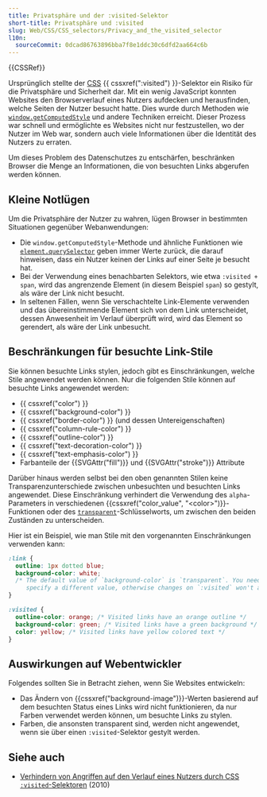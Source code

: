 ```yaml
---
title: Privatsphäre und der :visited-Selektor
short-title: Privatsphäre und :visited
slug: Web/CSS/CSS_selectors/Privacy_and_the_visited_selector
l10n:
  sourceCommit: 0dcad86763896bba7f8e1ddc30c6dfd2aa664c6b
---
```


{{CSSRef}}

Ursprünglich stellte der [CSS](/de/docs/Web/CSS) {{ cssxref(":visited") }}-Selektor ein Risiko für die Privatsphäre und Sicherheit dar. Mit ein wenig JavaScript konnten Websites den Browserverlauf eines Nutzers aufdecken und herausfinden, welche Seiten der Nutzer besucht hatte. Dies wurde durch Methoden wie [`window.getComputedStyle`](/de/docs/Web/API/Window/getComputedStyle) und andere Techniken erreicht. Dieser Prozess war schnell und ermöglichte es Websites nicht nur festzustellen, wo der Nutzer im Web war, sondern auch viele Informationen über die Identität des Nutzers zu erraten.

Um dieses Problem des Datenschutzes zu entschärfen, beschränken Browser die Menge an Informationen, die von besuchten Links abgerufen werden können.

## Kleine Notlügen

Um die Privatsphäre der Nutzer zu wahren, lügen Browser in bestimmten Situationen gegenüber Webanwendungen:

- Die `window.getComputedStyle`-Methode und ähnliche Funktionen wie [`element.querySelector`](/de/docs/Web/API/Element/querySelector) geben immer Werte zurück, die darauf hinweisen, dass ein Nutzer keinen der Links auf einer Seite je besucht hat.
- Bei der Verwendung eines benachbarten Selektors, wie etwa `:visited + span`, wird das angrenzende Element (in diesem Beispiel `span`) so gestylt, als wäre der Link nicht besucht.
- In seltenen Fällen, wenn Sie verschachtelte Link-Elemente verwenden und das übereinstimmende Element sich von dem Link unterscheidet, dessen Anwesenheit im Verlauf überprüft wird, wird das Element so gerendert, als wäre der Link unbesucht.

## Beschränkungen für besuchte Link-Stile

Sie können besuchte Links stylen, jedoch gibt es Einschränkungen, welche Stile angewendet werden können. Nur die folgenden Stile können auf besuchte Links angewendet werden:

- {{ cssxref("color") }}
- {{ cssxref("background-color") }}
- {{ cssxref("border-color") }} (und dessen Untereigenschaften)
- {{ cssxref("column-rule-color") }}
- {{ cssxref("outline-color") }}
- {{ cssxref("text-decoration-color") }}
- {{ cssxref("text-emphasis-color") }}
- Farbanteile der {{SVGAttr("fill")}} und {{SVGAttr("stroke")}} Attribute

Darüber hinaus werden selbst bei den oben genannten Stilen keine Transparenzunterschiede zwischen unbesuchten und besuchten Links angewendet. Diese Einschränkung verhindert die Verwendung des `alpha`-Parameters in verschiedenen {{cssxref("color_value", "&lt;color&gt;")}}-Funktionen oder des [`transparent`](/de/docs/Web/CSS/named-color#transparent)-Schlüsselworts, um zwischen den beiden Zuständen zu unterscheiden.

Hier ist ein Beispiel, wie man Stile mit den vorgenannten Einschränkungen verwenden kann:

```css
:link {
  outline: 1px dotted blue;
  background-color: white;
  /* The default value of `background-color` is `transparent`. You need to
     specify a different value, otherwise changes on `:visited` won't apply. */
}

:visited {
  outline-color: orange; /* Visited links have an orange outline */
  background-color: green; /* Visited links have a green background */
  color: yellow; /* Visited links have yellow colored text */
}
```

## Auswirkungen auf Webentwickler

Folgendes sollten Sie in Betracht ziehen, wenn Sie Websites entwickeln:

- Das Ändern von {{cssxref("background-image")}}-Werten basierend auf dem besuchten Status eines Links wird nicht funktionieren, da nur Farben verwendet werden können, um besuchte Links zu stylen.
- Farben, die ansonsten transparent sind, werden nicht angewendet, wenn sie über einen `:visited`-Selektor gestylt werden.

## Siehe auch

- [Verhindern von Angriffen auf den Verlauf eines Nutzers durch CSS `:visited`-Selektoren](https://dbaron.org/mozilla/visited-privacy) (2010)
